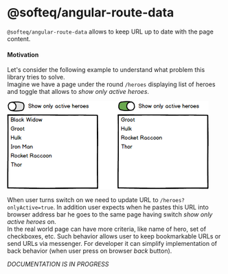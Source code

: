 # @softeq/angular-route-data

`@softeq/angular-route-data` allows to keep URL up to date with the page content.

#### Motivation

Let's consider the following example to understand what problem this library tries to solve.  
Imagine we have a page under the round `/heroes` displaying list of heroes and toggle that allows to *show only active heroes*.

![](docs/angular-route-data.png)

When user turns switch on we need to update URL to `/heroes?onlyActive=true`. In addition user expects when he pastes this URL into browser address bar he goes to the same page having switch *show only active heroes* on.  
In the real world page can have more criteria, like name of hero, set of checkboxes, etc.
Such behavior allows user to keep bookmarkable URLs or send URLs via messenger. For developer it can simplify implementation of back behavior (when user press on browser *back* button).

*DOCUMENTATION IS IN PROGRESS*
